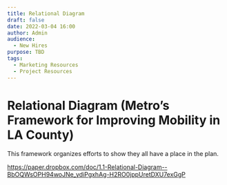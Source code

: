 ```yaml
---
title: Relational Diagram
draft: false
date: 2022-03-04 16:00
author: Admin
audience:
  - New Hires
purpose: TBD
tags:
  - Marketing Resources
  - Project Resources
---
```

# Relational Diagram (Metro’s Framework for Improving Mobility in LA County)

This framework organizes efforts to show they all have a place in the plan.

<https://paper.dropbox.com/doc/1.1-Relational-Diagram--BbOQWsOPH94woJNe_ydiPgxhAg-H2RO0jppUretDXU7exGgP>